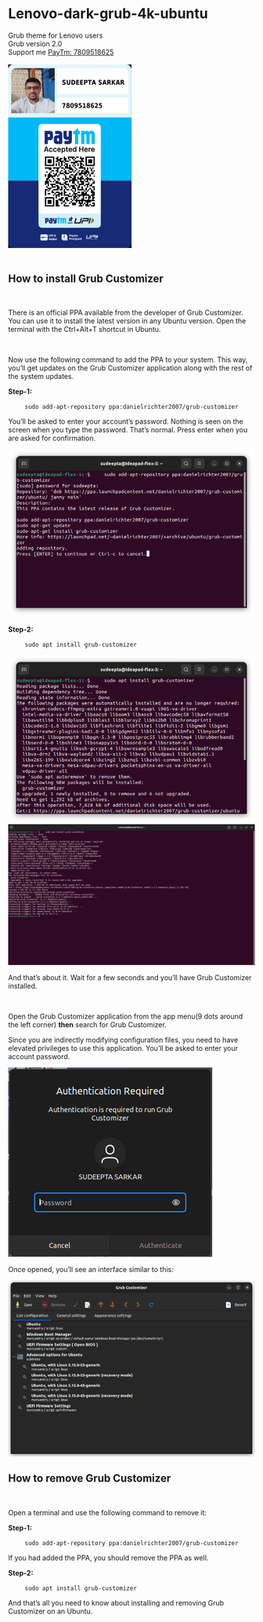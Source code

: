 # Lenovo-dark-grub-4k-ubuntu
<head>
<link rel="stylesheet" href="css/PayTm.css">
</head>
Grub theme for Lenovo users
<br>
Grub version 2.0
<br>
Support me 
<a href="https://paytm.me/v-2r8HG">PayTm: 7809518625</a>
<br>
<br>
<div>
<img src="images/Paytm Scanner.png" width=50% height=50% class="paytm">
</div>
<br>
<h2>How to install Grub Customizer</h2>
<br>
<p>There is an official PPA available from the developer of Grub Customizer. You can use it to install the latest version in any Ubuntu version. Open the terminal with the Ctrl+Alt+T shortcut in Ubuntu.</p>
<br>
<p>Now use the following command to add the PPA to your system. This way, you’ll get updates on the Grub Customizer application along with the rest of the system updates.</p>
<b>Step-1:</b>
<div>
<pre>
    <code>sudo add-apt-repository ppa:danielrichter2007/grub-customizer</code>
</pre>
</div>

<p>You’ll be asked to enter your account’s password. Nothing is seen on the screen when you type the password. That’s normal. Press enter when you are asked for confirmation.</p>

<img src="images/img-1.png">

<b>Step-2:</b>
<div>
<pre>
    <code>sudo apt install grub-customizer</code>
</pre>
</div>

<img src="images/img-2.png">

<img src="images/img-3.png">

<p>And that’s about it. Wait for a few seconds and you’ll have Grub Customizer installed.</p>
<br>
<p>Open the Grub Customizer application from the app menu(9 dots around the left corner) <b>then</b> search for Grub Customizer.</p>

<p>Since you are indirectly modifying configuration files, you need to have elevated privileges to use this application. You’ll be asked to enter your account password.</p>

<img src="images/img-4.png">
<br>
<p>Once opened, you’ll see an interface similar to this:</p>

<img src="images/img-5.png">
<br>
<h2>How to remove Grub Customizer</h2>
<br>
<p>Open a terminal and use the following command to remove it:</p>

<b>Step-1:</b>
<div>
<pre>
    <code>sudo add-apt-repository ppa:danielrichter2007/grub-customizer</code>
</pre>
</div>
<p>If you had added the PPA, you should remove the PPA as well.</p>
<b>Step-2:</b>
<div>
<pre>
    <code>sudo apt install grub-customizer</code>
</pre>
</div>

<p>And that’s all you need to know about installing and removing Grub Customizer on an Ubuntu.</p>